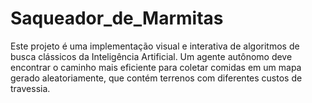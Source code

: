 # Saqueador_de_Marmitas
Este projeto é uma implementação visual e interativa de algoritmos de busca clássicos da Inteligência Artificial. Um agente autônomo deve encontrar o caminho mais eficiente para coletar comidas em um mapa gerado aleatoriamente, que contém terrenos com diferentes custos de travessia.
